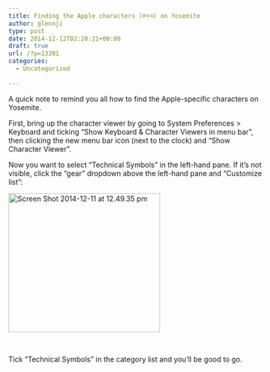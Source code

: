 ```yaml
---
title: Finding the Apple characters (⌘⌥⌫) on Yosemite
author: glennji
type: post
date: 2014-12-12T02:20:21+00:00
draft: true
url: /?p=13301
categories:
  - Uncategorized

---
```

A quick note to remind you all how to find the Apple-specific characters on Yosemite.
  
First, bring up the character viewer by going to System Preferences > Keyboard and ticking &#8220;Show Keyboard & Character Viewers in menu bar&#8221;, then clicking the new menu bar icon (next to the clock) and &#8220;Show Character Viewer&#8221;.
  
Now you want to select &#8220;Technical Symbols&#8221; in the left-hand pane. If it&#8217;s not visible, click the &#8220;gear&#8221; dropdown above the left-hand pane and &#8220;Customize list&#8221;:
  
[<img class="aligncenter size-medium wp-image-13302" src="/wp-content/uploads/2014/12/Screen-Shot-2014-12-11-at-12.49.35-pm-300x274.png" alt="Screen Shot 2014-12-11 at 12.49.35 pm" width="300" height="274" />][1]
  
&nbsp;
  
Tick &#8220;Technical Symbols&#8221; in the category list and you&#8217;ll be good to go.

 [1]: /wp-content/uploads/2014/12/Screen-Shot-2014-12-11-at-12.49.35-pm.png
